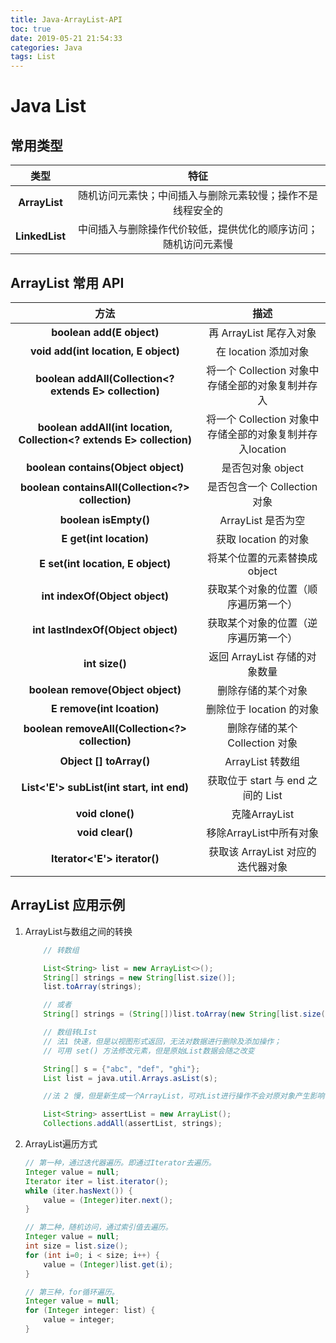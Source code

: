 ```yaml
---
title: Java-ArrayList-API
toc: true
date: 2019-05-21 21:54:33
categories: Java
tags: List
---
```


# **Java List**

## **常用类型**


类型 |特征 
:-: | :-: 
**ArrayList** | 随机访问元素快；中间插入与删除元素较慢；操作不是线程安全的 
**LinkedList** | 中间插入与删除操作代价较低，提供优化的顺序访问；随机访问元素慢 


## **ArrayList 常用 API**

方法 | 描述 
:-: | :-: 
**boolean add(E object)** | 再 ArrayList 尾存入对象 
**void add(int location, E object)** | 在 location 添加对象 
**boolean addAll(Collection<? extends E> collection)** | 将一个 Collection 对象中存储全部的对象复制并存入 
**boolean addAll(int location, Collection<? extends E> collection)** | 将一个 Collection 对象中存储全部的对象复制并存入location 
**boolean contains(Object object)** | 是否包对象 object 
**boolean containsAll(Collection<?> collection)** | 是否包含一个 Collection 对象 
**boolean isEmpty()** | ArrayList 是否为空 
**E get(int location)** | 获取 location 的对象 
**E set(int location, E object)** | 将某个位置的元素替换成 object
**int indexOf(Object object)** | 获取某个对象的位置（顺序遍历第一个） 
**int lastIndexOf(Object object)** | 获取某个对象的位置（逆序遍历第一个） 
**int size()** | 返回 ArrayList 存储的对象数量 
**boolean remove(Object object)** | 删除存储的某个对象 
**E remove(int lcoation)** | 删除位于 location 的对象 
**boolean removeAll(Collection<?> collection)** | 删除存储的某个 Collection 对象 
**Object [] toArray()** | ArrayList 转数组 
**List<'E'> subList(int start, int end)** | 获取位于 start 与 end 之间的 List 
**void clone()** | 克隆ArrayList 
**void clear()** | 移除ArrayList中所有对象 
**Iterator<'E'> iterator()** | 获取该 ArrayList 对应的迭代器对象 

## ArrayList 应用示例

1. ArrayList与数组之间的转换

    ```Java
        // 转数组

        List<String> list = new ArrayList<>();
        String[] strings = new String[list.size()];
        list.toArray(strings);

        // 或者
        String[] strings = (String[])list.toArray(new String[list.size()]);

        // 数组转LIst
        // 法1 快速，但是以视图形式返回，无法对数据进行删除及添加操作；
        // 可用 set() 方法修改元素，但是原始List数据会随之改变

        String[] s = {"abc", "def", "ghi"};
        List list = java.util.Arrays.asList(s);

        //法 2 慢，但是新生成一个ArrayList，可对List进行操作不会对原对象产生影响

        List<String> assertList = new ArrayList();
        Collections.addAll(assertList, strings);
    ```
2. ArrayList遍历方式

    ```Java
    // 第一种，通过迭代器遍历。即通过Iterator去遍历。
    Integer value = null;
    Iterator iter = list.iterator();
    while (iter.hasNext()) {
        value = (Integer)iter.next();
    }

    // 第二种，随机访问，通过索引值去遍历。
    Integer value = null;
    int size = list.size();
    for (int i=0; i < size; i++) {
        value = (Integer)list.get(i);        
    }

    // 第三种，for循环遍历。
    Integer value = null;
    for (Integer integer: list) {
        value = integer;
    }
    ```